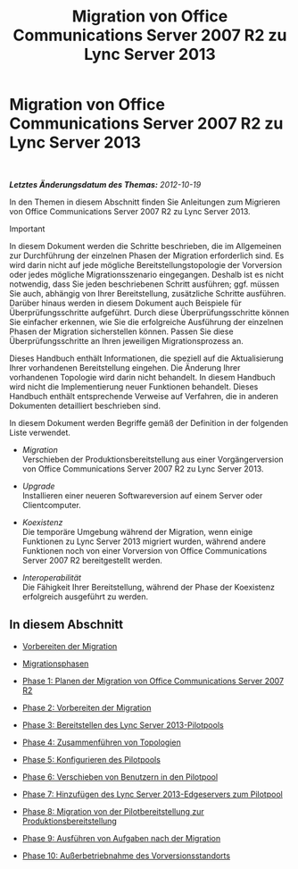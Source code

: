 ﻿---
title: Migration von Office Communications Server 2007 R2 zu Lync Server 2013
TOCTitle: Migration von Office Communications Server 2007 R2 zu Lync Server 2013
ms:assetid: f3fa4f5f-e9a2-4fb7-a12d-20f04173e697
ms:mtpsurl: https://technet.microsoft.com/de-de/library/JJ205375(v=OCS.15)
ms:contentKeyID: 49295894
ms.date: 05/19/2016
mtps_version: v=OCS.15
ms.translationtype: HT
---

# Migration von Office Communications Server 2007 R2 zu Lync Server 2013

 

_**Letztes Änderungsdatum des Themas:** 2012-10-19_

In den Themen in diesem Abschnitt finden Sie Anleitungen zum Migrieren von Office Communications Server 2007 R2 zu Lync Server 2013.


> [!IMPORTANT]
> In diesem Dokument werden die Schritte beschrieben, die im Allgemeinen zur Durchführung der einzelnen Phasen der Migration erforderlich sind. Es wird darin nicht auf jede mögliche Bereitstellungstopologie der Vorversion oder jedes mögliche Migrationsszenario eingegangen. Deshalb ist es nicht notwendig, dass Sie jeden beschriebenen Schritt ausführen; ggf. müssen Sie auch, abhängig von Ihrer Bereitstellung, zusätzliche Schritte ausführen. Darüber hinaus werden in diesem Dokument auch Beispiele für Überprüfungsschritte aufgeführt. Durch diese Überprüfungsschritte können Sie einfacher erkennen, wie Sie die erfolgreiche Ausführung der einzelnen Phasen der Migration sicherstellen können. Passen Sie diese Überprüfungsschritte an Ihren jeweiligen Migrationsprozess an.



Dieses Handbuch enthält Informationen, die speziell auf die Aktualisierung Ihrer vorhandenen Bereitstellung eingehen. Die Änderung Ihrer vorhandenen Topologie wird darin nicht behandelt. In diesem Handbuch wird nicht die Implementierung neuer Funktionen behandelt. Dieses Handbuch enthält entsprechende Verweise auf Verfahren, die in anderen Dokumenten detailliert beschrieben sind.

In diesem Dokument werden Begriffe gemäß der Definition in der folgenden Liste verwendet.

  - *Migration*   
    Verschieben der Produktionsbereitstellung aus einer Vorgängerversion von Office Communications Server 2007 R2 zu Lync Server 2013.

<!-- end list -->

  - *Upgrade*   
    Installieren einer neueren Softwareversion auf einem Server oder Clientcomputer.

<!-- end list -->

  - *Koexistenz*   
    Die temporäre Umgebung während der Migration, wenn einige Funktionen zu Lync Server 2013 migriert wurden, während andere Funktionen noch von einer Vorversion von Office Communications Server 2007 R2 bereitgestellt werden.

<!-- end list -->

  - *Interoperabilität*   
    Die Fähigkeit Ihrer Bereitstellung, während der Phase der Koexistenz erfolgreich ausgeführt zu werden.

## In diesem Abschnitt

  - [Vorbereiten der Migration](before-you-begin-the-migration_1.md)

  - [Migrationsphasen](migration-phases_1.md)

  - [Phase 1: Planen der Migration von Office Communications Server 2007 R2](phase-1-plan-your-migration-from-office-communications-server-2007-r2.md)

  - [Phase 2: Vorbereiten der Migration](phase-2-prepare-for-migration_1.md)

  - [Phase 3: Bereitstellen des Lync Server 2013-Pilotpools](phase-3-deploy-lync-server-2013-pilot-pool_1.md)

  - [Phase 4: Zusammenführen von Topologien](phase-4-merge-topologies.md)

  - [Phase 5: Konfigurieren des Pilotpools](phase-5-configure-the-pilot-pool.md)

  - [Phase 6: Verschieben von Benutzern in den Pilotpool](phase-6-move-users-to-the-pilot-pool.md)

  - [Phase 7: Hinzufügen des Lync Server 2013-Edgeservers zum Pilotpool](phase-7-add-lync-server-2013-edge-server-to-pilot-pool.md)

  - [Phase 8: Migration von der Pilotbereitstellung zur Produktionsbereitstellung](phase-8-move-from-pilot-deployment-into-production.md)

  - [Phase 9: Ausführen von Aufgaben nach der Migration](phase-9-complete-post-migration-tasks.md)

  - [Phase 10: Außerbetriebnahme des Vorversionsstandorts](phase-10-decommission-legacy-site.md)

